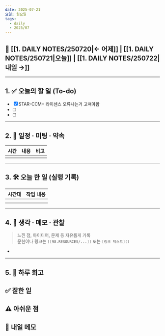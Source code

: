 ```yaml
---
date: 2025-07-21
요일: 월요일
tags:
  - daily
  - 2025/07
---
```

## 📅 [[1. DAILY NOTES/250720|← 어제]] | [[1. DAILY NOTES/250721|오늘]] | [[1. DAILY NOTES/250722|내일 →]]

---

## 1. ✅ 오늘의 할 일 (To-do)
- [x]  STAR-CCM+ 라이센스 오류나는거 고쳐야함
- [ ]  
- [ ]  

---

## 2. 📌 일정 · 미팅 · 약속

| 시간  | 내용  | 비고  |
| --- | --- | --- |
|     |     |     |

---

## 3. 🛠️ 오늘 한 일 (실행 기록)

| 시간대 | 작업 내용 |
| --- | ----- |
|     |       |
|     |       |

---

## 4. 🧠 생각 · 메모 · 관찰
> 느낀 점, 아이디어, 문제 등 자유롭게 기록  
> 문헌이나 링크는 `[[98.RESOURCES/...]]` 또는 `[링크 텍스트]()`

- 

---

## 5. 🧾 하루 회고

**✅ 잘한 일**  
- 

**⚠️ 아쉬운 점**  
- 

**📝 내일 메모**  
- 
